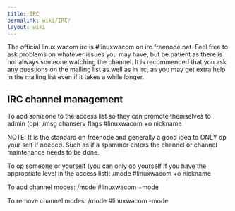 ```yaml
---
title: IRC
permalink: wiki/IRC/
layout: wiki
---
```


The official linux wacom irc is \#linuxwacom on irc.freenode.net. Feel
free to ask problems on whatever issues you may have, but be patient as
there is not always someone watching the channel. It is recommended that
you ask any questions on the mailing list as well as in irc, as you may
get extra help in the mailing list even if it takes a while longer.

IRC channel management
----------------------

To add someone to the access list so they can promote themselves to
admin (op): /msg chanserv flags \#linuxwacom +o nickname

NOTE: It is the standard on freenode and generally a good idea to ONLY
op your self if needed. Such as if a spammer enters the channel or
channel maintenance needs to be done.

To op someone or yourself (you can only op yourself if you have the
appropriate level in the access list): /mode \#linuxwacom +o nickname

To add channel modes: /mode \#linuxwacom +mode

To remove channel modes: /mode \#linuxwacom -mode
